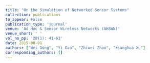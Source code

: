 ```yaml
---
title: "On the Simulation of Networked Sensor Systems"
collection: publications
to_appear: False
publication_type: 'journal'
venue: 'Ad Hoc & Sensor Wireless Networks (AHSWN)'
venue_short: ' '
vol_no_pp: '28(1): 41-63'
date: 2015-08-01
authors: ["Wei Dong", "Yi Gao", "Zhiwei Zhao", "Xianghua Xu"]
corresponding_authors: []
---
```

